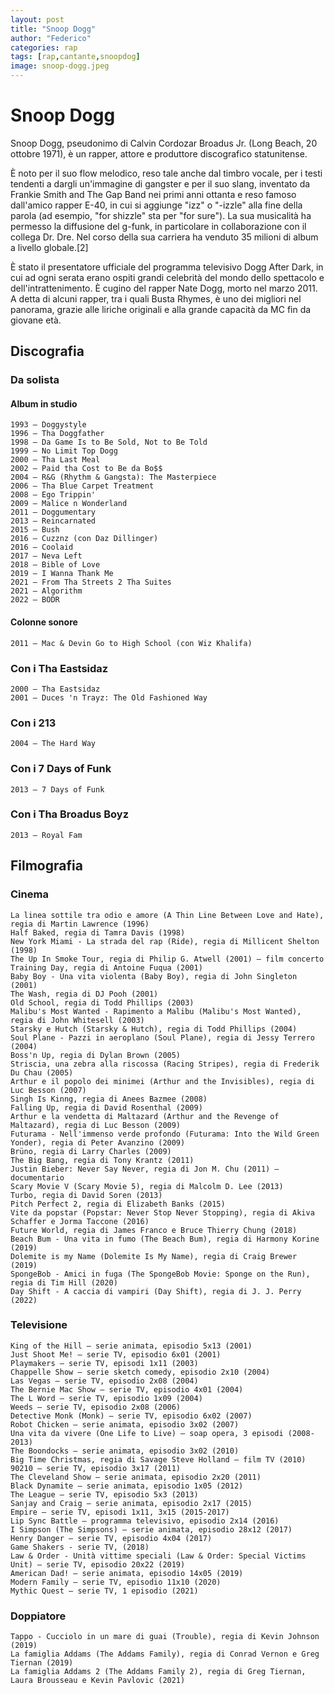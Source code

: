 ```yaml
---
layout: post
title: "Snoop Dogg"
author: "Federico"
categories: rap
tags: [rap,cantante,snoopdog]
image: snoop-dogg.jpeg
---
```


# Snoop Dogg

Snoop Dogg, pseudonimo di Calvin Cordozar Broadus Jr. (Long Beach, 20 ottobre 1971), è un rapper, attore e produttore discografico statunitense.

È noto per il suo flow melodico, reso tale anche dal timbro vocale, per i testi tendenti a dargli un'immagine di gangster e per il suo slang, inventato da Frankie Smith and The Gap Band nei primi anni ottanta e reso famoso dall'amico rapper E-40, in cui si aggiunge "izz" o "-izzle" alla fine della parola (ad esempio, "for shizzle" sta per "for sure"). La sua musicalità ha permesso la diffusione del g-funk, in particolare in collaborazione con il collega Dr. Dre. Nel corso della sua carriera ha venduto 35 milioni di album a livello globale.[2]

È stato il presentatore ufficiale del programma televisivo Dogg After Dark, in cui ad ogni serata erano ospiti grandi celebrità del mondo dello spettacolo e dell'intrattenimento. È cugino del rapper Nate Dogg, morto nel marzo 2011. A detta di alcuni rapper, tra i quali Busta Rhymes, è uno dei migliori nel panorama, grazie alle liriche originali e alla grande capacità da MC fin da giovane età. 



## Discografia
### Da solista

#### Album in studio

    1993 – Doggystyle
    1996 – Tha Doggfather
    1998 – Da Game Is to Be Sold, Not to Be Told
    1999 – No Limit Top Dogg
    2000 – Tha Last Meal
    2002 – Paid tha Cost to Be da Bo$$
    2004 – R&G (Rhythm & Gangsta): The Masterpiece
    2006 – Tha Blue Carpet Treatment
    2008 – Ego Trippin'
    2009 – Malice n Wonderland
    2011 – Doggumentary
    2013 – Reincarnated
    2015 – Bush
    2016 – Cuzznz (con Daz Dillinger)
    2016 – Coolaid
    2017 – Neva Left
    2018 – Bible of Love
    2019 – I Wanna Thank Me
    2021 – From Tha Streets 2 Tha Suites
    2021 – Algorithm
    2022 – BODR

#### Colonne sonore

    2011 – Mac & Devin Go to High School (con Wiz Khalifa)

### Con i Tha Eastsidaz

    2000 – Tha Eastsidaz
    2001 – Duces 'n Trayz: The Old Fashioned Way

### Con i 213

    2004 – The Hard Way

### Con i 7 Days of Funk

    2013 – 7 Days of Funk

### Con i Tha Broadus Boyz

    2013 – Royal Fam

## Filmografia

### Cinema

    La linea sottile tra odio e amore (A Thin Line Between Love and Hate), regia di Martin Lawrence (1996)
    Half Baked, regia di Tamra Davis (1998)
    New York Miami - La strada del rap (Ride), regia di Millicent Shelton (1998)
    The Up In Smoke Tour, regia di Philip G. Atwell (2001) – film concerto
    Training Day, regia di Antoine Fuqua (2001)
    Baby Boy - Una vita violenta (Baby Boy), regia di John Singleton (2001)
    The Wash, regia di DJ Pooh (2001)
    Old School, regia di Todd Phillips (2003)
    Malibu's Most Wanted - Rapimento a Malibu (Malibu's Most Wanted), regia di John Whitesell (2003)
    Starsky e Hutch (Starsky & Hutch), regia di Todd Phillips (2004)
    Soul Plane - Pazzi in aeroplano (Soul Plane), regia di Jessy Terrero (2004)
    Boss'n Up, regia di Dylan Brown (2005)
    Striscia, una zebra alla riscossa (Racing Stripes), regia di Frederik Du Chau (2005)
    Arthur e il popolo dei minimei (Arthur and the Invisibles), regia di Luc Besson (2007)
    Singh Is Kinng, regia di Anees Bazmee (2008)
    Falling Up, regia di David Rosenthal (2009)
    Arthur e la vendetta di Maltazard (Arthur and the Revenge of Maltazard), regia di Luc Besson (2009)
    Futurama - Nell'immenso verde profondo (Futurama: Into the Wild Green Yonder), regia di Peter Avanzino (2009)
    Brüno, regia di Larry Charles (2009)
    The Big Bang, regia di Tony Krantz (2011)
    Justin Bieber: Never Say Never, regia di Jon M. Chu (2011) – documentario
    Scary Movie V (Scary Movie 5), regia di Malcolm D. Lee (2013)
    Turbo, regia di David Soren (2013)
    Pitch Perfect 2, regia di Elizabeth Banks (2015)
    Vite da popstar (Popstar: Never Stop Never Stopping), regia di Akiva Schaffer e Jorma Taccone (2016)
    Future World, regia di James Franco e Bruce Thierry Chung (2018)
    Beach Bum - Una vita in fumo (The Beach Bum), regia di Harmony Korine (2019)
    Dolemite is my Name (Dolemite Is My Name), regia di Craig Brewer (2019)
    SpongeBob - Amici in fuga (The SpongeBob Movie: Sponge on the Run), regia di Tim Hill (2020)
    Day Shift - A caccia di vampiri (Day Shift), regia di J. J. Perry (2022)

### Televisione

    King of the Hill – serie animata, episodio 5x13 (2001)
    Just Shoot Me! – serie TV, episodio 6x01 (2001)
    Playmakers – serie TV, episodi 1x11 (2003)
    Chappelle Show – serie sketch comedy, episodio 2x10 (2004)
    Las Vegas – serie TV, episodio 2x08 (2004)
    The Bernie Mac Show – serie TV, episodio 4x01 (2004)
    The L Word – serie TV, episodio 1x09 (2004)
    Weeds – serie TV, episodio 2x08 (2006)
    Detective Monk (Monk) – serie TV, episodio 6x02 (2007)
    Robot Chicken – serie animata, episodio 3x02 (2007)
    Una vita da vivere (One Life to Live) – soap opera, 3 episodi (2008-2013)
    The Boondocks – serie animata, episodio 3x02 (2010)
    Big Time Christmas, regia di Savage Steve Holland – film TV (2010)
    90210 – serie TV, episodio 3x17 (2011)
    The Cleveland Show – serie animata, episodio 2x20 (2011)
    Black Dynamite – serie animata, episodio 1x05 (2012)
    The League – serie TV, episodio 5x3 (2013)
    Sanjay and Craig – serie animata, episodio 2x17 (2015)
    Empire – serie TV, episodi 1x11, 3x15 (2015-2017)
    Lip Sync Battle – programma televisivo, episodio 2x14 (2016)
    I Simpson (The Simpsons) – serie animata, episodio 28x12 (2017)
    Henry Danger – serie TV, episodio 4x04 (2017)
    Game Shakers - serie TV, (2018)
    Law & Order - Unità vittime speciali (Law & Order: Special Victims Unit) – serie TV, episodio 20x22 (2019)
    American Dad! – serie animata, episodio 14x05 (2019)
    Modern Family – serie TV, episodio 11x10 (2020)
    Mythic Quest – serie TV, 1 episodio (2021)

### Doppiatore

    Tappo - Cucciolo in un mare di guai (Trouble), regia di Kevin Johnson (2019)
    La famiglia Addams (The Addams Family), regia di Conrad Vernon e Greg Tiernan (2019)
    La famiglia Addams 2 (The Addams Family 2), regia di Greg Tiernan, Laura Brousseau e Kevin Pavlovic (2021)
